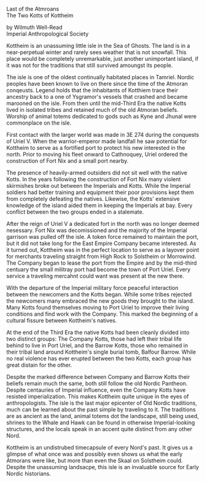 Last of the Atmroans\
The Two Kotts of Kottheim

by Wilmuth Well-Read\
Imperial Anthropological Society

Kottheim is an unassuming little isle in the Sea of Ghosts. The land is in a near-perpetual winter and rarely sees weather that is not snowfall. This place would be completely unremarkable, just another unimportant island, if it was not for the traditions that still survived amoungst its people.

The isle is one of the oldest continually habitated places in Tamriel. Nordic peoples have been known to live on there since the time of the Atmoran conqeusts. Legend holds that the inhabitants of Kotthiem trace their ancestry back to a one of Ysgramor's vessels that crashed and became marooned on the isle. From then until the mid-Third Era the native Kotts lived in isolated tribes and retained much of the old Atmoran beliefs. Worship of animal totems dedicated to gods such as Kyne and Jhunal were commonplace on the isle.

First contact with the larger world was made in 3E 274 during the conquests of Uriel V. When the warrior-emperor made landfall he saw potential for Kottheim to serve as a fortified port to protect his new interested in the north. Prior to moving his fleet onward to Cathnoquey, Uriel ordered the construction of Fort Nix and a small port nearby.

The presence of heavily-armed outsiders did not sit well with the native Kotts. In the years following the construction of Fort Nix many violent skirmishes broke out between the Imperials and Kotts. While the Imperial soldiers had better training and equipment their poor provisions kept them from completely defeating the natives. Likewise, the Kotts' extensive knowledge of the island aided them in keeping the Imperials at bay. Every conflict between the two groups ended in a stalemate.

After the reign of Uriel V a dedicated fort in the north was no longer deemed nesessary. Fort Nix was decomissioned and the majority of the Imperial garrison was pulled off the isle. A token force remained to maintain the port, but it did not take long for the East Empire Company became interested. As it turned out, Kottheim was in the perfect location to serve as a layover point for merchants traveling straight from High Rock to Solstheim or Morrowind. The Company began to lease the port from the Empire and by the mid-third centuary the small militray port had become the town of Port Uriel. Every service a traveling mercahnt could want was present at the new there. 

With the departure of the Imperial military force peaceful interaction between the newcomers and the Kotts began. While some tribes rejected the newcomers many embraced  the new goods they brought to the island. Many Kotts found themselves moving to Port Uriel to improve their living conditions and find work with the Company. This marked the beginning of a cultural fissure between Kottheim's natives.

At the end of the Third Era the native Kotts had been cleanly divided into two distinct groups: The Company Kotts, those had left their tribal life behind to live in Port Uriel, and the Barrow Kotts, those who remained in their tribal land around Kottheim's single burial tomb, Balfour Barrow. While no real violence has ever erupted between the two Kotts, each group has great distain for the other.

Despite the marked difference between Company and Barrow Kotts their beliefs remain much the same, both still follow the old Nordic Pantheon. Despite centauries of Imperial influence, even the Company Kotts have resisted imperialization. This makes Kottheim quite unique in the eyes of anthropologists. The isle is the last major epicenter of Old Nordic traditions, much can be learned about the past simple by traveling to it. The traditions are as ancient as the land, animal totems dot the landscape, still being used, shrines to the Whale and Hawk can be found in otherwise Imperial-looking structures, and the locals speak in an accent quite distinct from any other Nord.

Kottheim is an undistrubed timecapsule of every Nord's past. It gives us a glimpse of what once was and possibly even shows us what the early Atmorans were like, but more than even the Skaal on Solstheim could. Despite the unassuming landsacpe, this isle is an invaluable source for Early Nordic historians.

